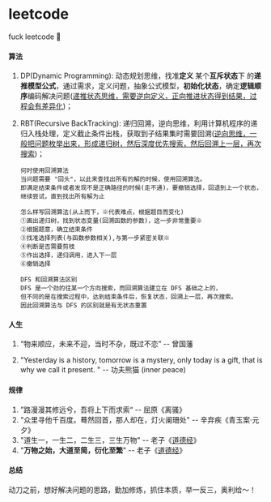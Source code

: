 # leetcode
fuck leetcode 🦉



#### 算法

1. DP(Dynamic Programming): 动态规划思维，找准**定义** 某个**互斥状态**下 的**递推模型公式**，通过需求，定义问题，抽象公式模型，**初始化状态**，确定**逻辑顺序**编码解决问题(<u>递推状态思维，需要逆向定义，正向推进状态得到结果，过程会有差异化</u>)；

2. RBT(Recursive BackTracking): 递归回溯，逆向思维，利用计算机程序的递归入栈处理，定义截止条件出栈，获取到子结果集时需要回溯(<u>逆向思维，一般把问题枚举出来，形成递归树，然后深度优先搜索，然后回溯上一层，再次搜索</u>)；

   ```
   何时使用回溯算法
   当问题需要 "回头"，以此来查找出所有的解的时候，使用回溯算法。
   即满足结束条件或者发现不是正确路径的时候(走不通)，要撤销选择，回退到上一个状态，继续尝试，直到找出所有解为止
   
   怎么样写回溯算法(从上而下，※代表难点，根据题目而变化)
   ①画出递归树，找到状态变量(回溯函数的参数)，这一步非常重要※
   ②根据题意，确立结束条件
   ③找准选择列表(与函数参数相关),与第一步紧密关联※
   ④判断是否需要剪枝
   ⑤作出选择，递归调用，进入下一层
   ⑥撤销选择
   
   DFS 和回溯算法区别
   DFS 是一个劲的往某一个方向搜索，而回溯算法建立在 DFS 基础之上的，
   但不同的是在搜索过程中，达到结束条件后，恢复状态，回溯上一层，再次搜索。
   因此回溯算法与 DFS 的区别就是有无状态重置
   ```



#### 人生

1. “物来顺应，未来不迎，当时不杂，既过不恋” -- 曾国藩

2. "Yesterday is a history, tomorrow is a mystery, only today is a gift, that is why we call it present. " -- 功夫熊猫 (inner peace)



#### 规律

1. ”路漫漫其修远兮，吾将上下而求索“ -- 屈原《离骚》
2. "众里寻他千百度。蓦然回首，那人却在，灯火阑珊处" -- 辛弃疾《青玉案·元夕》
3. "道生一，一生二，二生三，三生万物" -- 老子《[道德经](https://baike.baidu.com/item/道德经/327138)》
3. "**万物之始，大道至简，衍化至繁**" -- 老子《[道德经](https://baike.baidu.com/item/道德经/327138)》



#### 总结

动刀之前，想好解决问题的思路，勤加修炼，抓住本质，举一反三，奥利给～！

